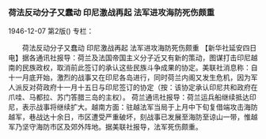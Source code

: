 ### 荷法反动分子又蠢动  印尼激战再起  法军进攻海防死伤颇重

1946-12-07
第2版()
专栏：

　　荷法反动分子又蠢动
    印尼激战再起
    法军进攻海防死伤颇重
    【新华社延安四日电】据各通讯社报导：荷兰及法国帝国主义分子近又有新的策动，图谋打击印尼越南的民族政权，取消前此签订的承认这些民族斗争成果的协定。美联社消息称：自十一月底开始，激烈的战事又在印尼各岛进行，同时荷兰内阁又发生危机，因为军人派反对荷政府十一月十五日与印尼签订的协定（按：该协定承认印尼共和政府在爪哇、马都拉、苏门答腊三岛的主权）。
    荷兰通讯社报导：荷兰运兵船继续抵达印尼，表示战事将继续扩大。越南方面：驻越法军当局于上月中下旬复借端攻击海防越军，巷战达十余日，市区遭受严重破坏，刻战事已发展至海防至谅山一带，惟越军乃坚守海防市区及郊外阵地。据美联社报导，法军死伤颇重。
